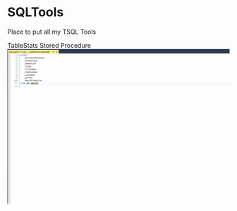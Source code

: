 # SQLTools
Place to put all my TSQL Tools

TableStats Stored Procedure
![TableStats](https://github.com/nickklaskala/SQLTools/blob/main/Media/TableStats.gif)